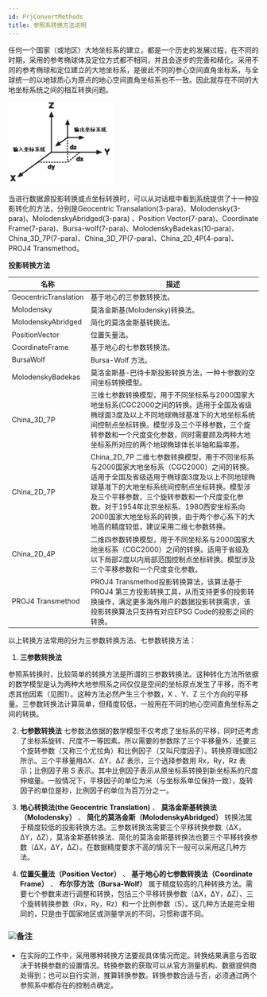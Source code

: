 ```yaml
---
id: PrjConvertMethods
title: 参照系转换方法说明  
---  
```


任何一个国家（或地区）大地坐标系的建立，都是一个历史的发展过程，在不同的时期，采用的参考椭球体及定位方式都不相同，并且会逐步的完善和精化。采用不同的参考椭球和定位建立的大地坐标系，是彼此不同的参心空间直角坐标系，与全球统一的以地球质心为原点的地心空间直角坐标系也不一致。因此就存在不同的大地坐标系统之间的相互转换问题。


 ![](img/GTransform1.Png) 

 当进行数据源投影转换或点坐标转换时，可以从对话框中看到系统提供了十一种投影转化的方法，分别是Geocentric
Transalation(3-para)、Molodensky(3-para)、MolodenskyAbridged(3-para) 、Position
Vector(7-para)、Coordinate Frame(7-para)、Bursa-wolf(7-para)、MolodenskyBadekas(10-para)、China_3D_7P(7-para)、China_3D_7P(7-para)、China_2D_4P(4-para)、PROJ4
Transmethod。

**投影转换方法**
 
 **名称** | **描述**  
 --|--
 GeocentricTranslation | 基于地心的三参数转换法。  
 Molodensky | 莫洛金斯基(Molodensky)转换法。  
 MolodenskyAbridged | 简化的莫洛金斯基转换法。  
 PositionVector | 位置矢量法。  
 CoordinateFrame | 基于地心的七参数转换法。  
 BursaWolf | Bursa-Wolf 方法。  
 MolodenskyBadekas | 莫洛金斯基-巴待卡斯投影转换方法，一种十参数的空间坐标转换模型。  
 China_3D_7P |三维七参数转换模型，用于不同坐标系与2000国家大地坐标系(CGC2000之间的转换。适用于全国及省级椭球面3度及以上不同地球椭球基准下的大地坐标系统间控制点坐标转换。模型涉及三个平移参数，三个旋转参数和一个尺度变化参数，同时需要顾及两种大地坐标系所对应的两个地球椭球体长半轴和扁率差。  
 China_2D_7P | China_2D_7P 二维七参数转换模型，用于不同坐标系与2000国家大地坐标系（CGC2000）之间的转换。适用于全国及省级适用于椭球面3度及以上不同地球椭球基准下的大地坐标系统间控制点坐标转换。模型涉及三个平移参数，三个旋转参数和一个尺度变化参数。对于1954年北京坐标系、1980西安坐标系向2000国家大地坐标系的转换，由于两个参心系下的大地高的精度较低，建议采用二维七参数转换。  
 China_2D_4P | 二维四参数转换模型，用于不同坐标系与2000国家大地坐标系（CGC2000）之间的转换。适用于省级及以下局部2度以内局部范围控制点坐标转换。模型涉及三个平移参数和一个尺度变化参数。  
 PROJ4 Transmethod | PROJ4 Transmethod投影转换算法，该算法基于PROJ4 第三方投影转换工具，从而支持更多的投影转换操作，满足更多海外用户的数据投影转换需求，该投影转换算法只支持有对应EPSG Code的投影之间的转换。  
  
 以上转换方法常用的分为三参数转换方法、七参数转换方法：



   1. **三参数转换法**

参照系转换时，比较简单的转换方法是所谓的三参数转换法。这种转化方法所依据的数学模型是认为两种大地参照系之间仅仅是空间的坐标原点发生了平移，而不考虑其他因素（见图1）。这种方法必然产生三个参数，X
、Y、Z 三个方向的平移量。三参数转换法计算简单，但精度较低，一般用在不同的地心空间直角坐标系之间的转换。  

   2. **七参数转换法**
七参数法依据的数学模型不仅考虑了坐标系的平移，同时还考虑了坐标系旋转、尺度不一等因素。所以需要的参数除了三个平移量外，还要三个旋转参数（又称三个尤拉角）和比例因子（又叫尺度因子）。转换原理如图2所示。三个平移量用ΔX、ΔY、ΔZ
表示，三个选择参数用 Rx，Ry，Rz 表示；比例因子用 S
表示。其中比例因子表示从原坐标系转换到新坐标系的尺度伸缩量。一般情况下，平移因子的单位为米（与坐标系单位保持一致），旋转因子的单位是秒，比例因子的单位为百万分之一。

   3. **地心转换法(the Geocentric Translation)** 、 **莫洛金斯基转换法（Molodensky）** 、
**简化的莫洛金斯（MolodenskyAbridged）**
转换法属于精度较低的投影转换方法。三参数转换法需要三个平移转换参数（ΔX，ΔY，ΔZ），莫洛金斯基转换法、简化的莫洛金斯基转换法也要三个平移转换参数（ΔX，ΔY，ΔZ）。在数据精度要求不高的情况下一般可以采用这几种方法。

   4. **位置矢量法（Position Vector）** 、 **基于地心的七参数转换法（Coordinate Frame）** 、
**布尔莎方法（Bursa-Wolf）**
属于精度较高的几种转换方法。需要七个参数来进行调整和转换，包括三个平移转换参数（ΔX，ΔY，ΔZ）、三个旋转转换参数（Rx，Ry，Rz）和一个比例参数（S）。这几种方法是完全相同的，只是由于国家地区或测量学派的不同，习惯称谓不同。

 ### ![](../../img/read.gif)备注

   * 在实际的工作中，采用哪种转换方法要视具体情况而定。转换结果满意与否取决于转换参数的设置情况。转换参数的获取可以从官方测量机构、数据提供商处得到；也可以自行实测，推算转换参数。转换参数合适与否，必须通过两个参照系中都存在的控制点确定。

